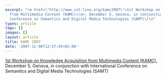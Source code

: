 ```yaml
---
excerpt: "<a href=\"http://www.ist-live.org/kamc2007\">1st Workshop on Knowledge Acquisition
  from Multimedia Content (KAMC)</a>, December 5, Genova, in conjunction with International
  Conference on Semantics and Digital Media Technologies (SAMT)\r\n"
types: article
tags: []
images: []
layout: article
title: KAMC 2007
date: '2007-12-06T12:57:45+02:00'
---
```

<a href="http://www.ist-live.org/kamc2007">1st Workshop on Knowledge Acquisition from Multimedia Content (KAMC)</a>, December 5, Genova, in conjunction with International Conference on Semantics and Digital Media Technologies (SAMT)
